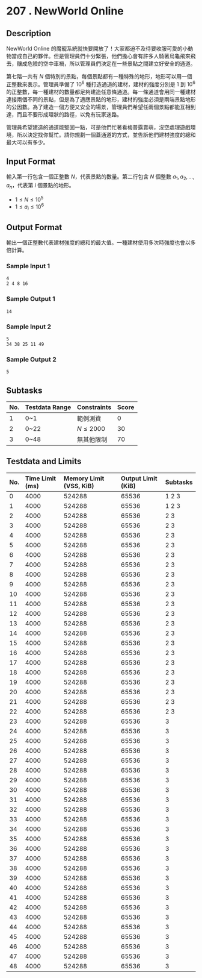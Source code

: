 #  207 . NewWorld Online

## Description

NewWorld Online 的魔寵系統就快要開放了！大家都迫不及待要收服可愛的小動物當成自己的夥伴。但是管理員們十分緊張，他們擔心會有許多人騎著烏龜飛來飛去，釀成危險的空中車禍，所以管理員們決定在一些景點之間建立好安全的通道。

第七階一共有 $N$ 個特別的景點，每個景點都有一種特殊的地形，地形可以用一個正整數來表示。管理員準備了 $10^6$ 種打造通道的建材，建材的強度分別是 $1$ 到 $10^6$ 的正整數，每一種建材的數量都足夠建造任意條通道。每一條通道會用同一種建材連接兩個不同的景點，但是為了適應景點的地形，建材的強度必須是兩端景點地形的公因數。為了建造一個方便又安全的場景，管理員們希望任兩個景點都能互相到達，而且不要形成環狀的路徑，以免有玩家迷路。

管理員希望建造的通道能堅固一點，可是他們忙著看梅普露賣萌，沒空處理遊戲環境，所以決定找你幫忙。請你規劃一個蓋通道的方式，並告訴他們建材強度的總和最大可以有多少。

## Input Format

輸入第一行包含一個正整數 $N$，代表景點的數量。第二行包含 $N$ 個整數 $a_1,a_2,\ldots,a_n$，代表第 $i$ 個景點的地形。

- $1\le N\le 10^5$
- $1\le a_i \le 10^6$

## Output Format

輸出一個正整數代表建材強度的總和的最大值。一種建材使用多次時強度也會以多倍計算。

### Sample Input 1

```
4
2 4 8 16
```

### Sample Output 1

```
14
```

### Sample Input 2

```
5
34 38 25 11 49
```

### Sample Output 2

```
5
```
## Subtasks

| No.  | Testdata Range | Constraints | Score |
| :--- | :------------- | :---------- | :---- |
| 1    | 0~1            | 範例測資    | 0     |
| 2    | 0~22           | $N\le2000$      | 30    |
| 3    | 0~48           | 無其他限制  | 70    |

## Testdata and Limits

| No.  | Time Limit (ms) | Memory Limit (VSS, KiB) | Output Limit (KiB) | Subtasks |
| :--- | :-------------- | :---------------------- | :----------------- | :------- |
| 0    | 4000            | 524288                  | 65536              | 1 2 3    |
| 1    | 4000            | 524288                  | 65536              | 1 2 3    |
| 2    | 4000            | 524288                  | 65536              | 2 3      |
| 3    | 4000            | 524288                  | 65536              | 2 3      |
| 4    | 4000            | 524288                  | 65536              | 2 3      |
| 5    | 4000            | 524288                  | 65536              | 2 3      |
| 6    | 4000            | 524288                  | 65536              | 2 3      |
| 7    | 4000            | 524288                  | 65536              | 2 3      |
| 8    | 4000            | 524288                  | 65536              | 2 3      |
| 9    | 4000            | 524288                  | 65536              | 2 3      |
| 10   | 4000            | 524288                  | 65536              | 2 3      |
| 11   | 4000            | 524288                  | 65536              | 2 3      |
| 12   | 4000            | 524288                  | 65536              | 2 3      |
| 13   | 4000            | 524288                  | 65536              | 2 3      |
| 14   | 4000            | 524288                  | 65536              | 2 3      |
| 15   | 4000            | 524288                  | 65536              | 2 3      |
| 16   | 4000            | 524288                  | 65536              | 2 3      |
| 17   | 4000            | 524288                  | 65536              | 2 3      |
| 18   | 4000            | 524288                  | 65536              | 2 3      |
| 19   | 4000            | 524288                  | 65536              | 2 3      |
| 20   | 4000            | 524288                  | 65536              | 2 3      |
| 21   | 4000            | 524288                  | 65536              | 2 3      |
| 22   | 4000            | 524288                  | 65536              | 2 3      |
| 23   | 4000            | 524288                  | 65536              | 3        |
| 24   | 4000            | 524288                  | 65536              | 3        |
| 25   | 4000            | 524288                  | 65536              | 3        |
| 26   | 4000            | 524288                  | 65536              | 3        |
| 27   | 4000            | 524288                  | 65536              | 3        |
| 28   | 4000            | 524288                  | 65536              | 3        |
| 29   | 4000            | 524288                  | 65536              | 3        |
| 30   | 4000            | 524288                  | 65536              | 3        |
| 31   | 4000            | 524288                  | 65536              | 3        |
| 32   | 4000            | 524288                  | 65536              | 3        |
| 33   | 4000            | 524288                  | 65536              | 3        |
| 34   | 4000            | 524288                  | 65536              | 3        |
| 35   | 4000            | 524288                  | 65536              | 3        |
| 36   | 4000            | 524288                  | 65536              | 3        |
| 37   | 4000            | 524288                  | 65536              | 3        |
| 38   | 4000            | 524288                  | 65536              | 3        |
| 39   | 4000            | 524288                  | 65536              | 3        |
| 40   | 4000            | 524288                  | 65536              | 3        |
| 41   | 4000            | 524288                  | 65536              | 3        |
| 42   | 4000            | 524288                  | 65536              | 3        |
| 43   | 4000            | 524288                  | 65536              | 3        |
| 44   | 4000            | 524288                  | 65536              | 3        |
| 45   | 4000            | 524288                  | 65536              | 3        |
| 46   | 4000            | 524288                  | 65536              | 3        |
| 47   | 4000            | 524288                  | 65536              | 3        |
| 48   | 4000            | 524288                  | 65536              | 3        |